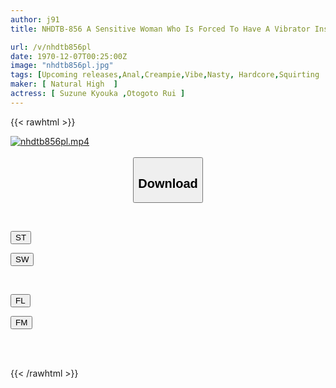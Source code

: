 ```yaml
---
author: j91
title: NHDTB-856 A Sensitive Woman Who Is Forced To Have A Vibrator Inserted Into Her Anus And Pussy At The Same Time And Cries As She Cries Due To The Two-hole W Orgasm.

url: /v/nhdtb856pl
date: 1970-12-07T00:25:00Z
image: "nhdtb856pl.jpg"
tags: [Upcoming releases,Anal,Creampie,Vibe,Nasty, Hardcore,Squirting	 ]
maker: [ Natural High  ]
actress: [ Suzune Kyouka ,Otogoto Rui ]
---
```



{{< rawhtml >}}

<div class="video" data-videoid="pending_link_3.html">
    <a href="javascript:;">
        <img src="/v/nhdtb856pl/nhdtb856pl.jpg" width="WIDTH" height="HEIGHT" alt="nhdtb856pl.mp4" loading="lazy">
    </a>
</div>

<script type="text/javascript" src="https://j91.asia/asset/on-demand-pend.js"></script>

<br>
  <link rel="stylesheet" href="https://j91.asia/asset/bs5.css">
  
  <center>
  <button class="btn btn-primary" type="button" data-bs-toggle="collapse" data-bs-target=".multi-collapse" aria-expanded="false" aria-controls="multiCollapseExample1 multiCollapseExample2"><h2>Download</h2></button></center>
</p>
<div class="row">
  <div class="col">
    <div class="collapse multi-collapse" id="multiCollapseExample1">
      <div class="card card-body">
	      	      <br>
<div class="buttons">  
<p><a href="https://j91.asia/pending_link_3.html" target="_blank"><button class="btn-hover color-3"><i class="fa fa-download"></i> ST</button></a></p>
<p><a href="https://j91.asia/pending_link_3.html" target="_blank"><button class="btn-hover color-2"><i class="fa fa-download"></i> SW</button></a></p></div>
    </div>
  </div>
</div>
  <div class="col">
    <div class="collapse multi-collapse" id="multiCollapseExample2">
      <div class="card card-body">
	      <br>
<div class="buttons">
<p><a href="https://j91.asia/pending_link_3.html" target="_blank"><button class="btn-hover color-9"><i class="fa fa-download"></i> FL</button></a></p>
<p><a href="https://j91.asia/pending_link_3.html" target="_blank"><button class="btn-hover color-8"><i class="fa fa-download"></i> FM</button></a></p></div>
<br><br>
      </div>
    </div>
  </div>
</div>

{{< /rawhtml >}}